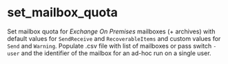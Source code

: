# set_mailbox_quota

Set mailbox quota for _Exchange On Premises_ mailboxes (+ archives) with default values for `SendReceive` and `RecoverableItems` and custom values for `Send` and `Warning`.
Populate .csv file with list of mailboxes or pass switch `-user` and the identifier of the mailbox for an ad-hoc run on a single user.

